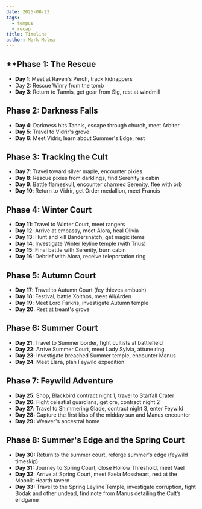 ```yaml
---
date: 2025-08-23
tags:
  - tempus
  - recap
title: Timeline
author: Mark Molea
---
```

## **Phase 1: The Rescue

- **Day 1**: Meet at Raven's Perch, track kidnappers
- Day 2: Rescue Winry from the tomb
- **Day 3**: Return to Tannis, get gear from Sig, rest at windmill

## **Phase 2: Darkness Falls**

- **Day 4**: Darkness hits Tannis, escape through church, meet Arbiter
- **Day 5**: Travel to Vidrir's grove
- **Day 6**: Meet Vidrir, learn about Summer's Edge, rest

## **Phase 3: Tracking the Cult**

- **Day 7**: Travel toward silver maple, encounter pixies
- **Day 8**: Rescue pixies from darklings, find Serenity's cabin
- **Day 9**: Battle flameskull, encounter charmed Serenity, flee with orb
- **Day 10**: Return to Vidrir, get Order medallion, meet Francis

## **Phase 4: Winter Court**

- **Day 11**: Travel to Winter Court, meet rangers
- **Day 12**: Arrive at embassy, meet Alora, heal Olivia
- **Day 13**: Hunt and kill Bandersnatch, get magic items
- **Day 14**: Investigate Winter leyline temple (with Trius)
- **Day 15**: Final battle with Serenity, burn cabin
- **Day 16**: Debrief with Alora, receive teleportation ring

## Phase 5: Autumn Court

- **Day 17**: Travel to Autumn Court (fey thieves ambush)
- **Day 18**: Festival, battle Xolthos, meet Ali/Arden
- **Day 19**: Meet Lord Farkris, investigate Autumn temple
- **Day 20**: Rest at treant's grove

## Phase 6: Summer Court

- **Day 21**: Travel to Summer border, fight cultists at battlefield
- **Day 22**: Arrive Summer Court, meet Lady Sylvia, attune ring
- **Day 23**: Investigate breached Summer temple, encounter Manus
- **Day 24**: Meet Elara, plan Feywild expedition

## Phase 7: Feywild Adventure

- **Day 25**: Shop, Blackbird contract night 1, travel to Starfall Crater
- **Day 26**: Fight celestial guardians, get ore, contract night 2
- **Day 27**: Travel to Shimmering Glade, contract night 3, enter Feywild
- **Day 28:** Capture the first kiss of the midday sun and Manus encounter
- **Day 29:** Weaver's ancestral home

## Phase 8: Summer's Edge and the Spring Court

- **Day 30:** Return to the summer court, reforge summer's edge (feywild timeskip)
- **Day 31:** Journey to Spring Court, close Hollow Threshold, meet Vael
- **Day 32:** Arrive at Spring Court, meet Faela Mossheart, rest at the Moonlit Hearth tavern
- **Day 33:** Travel to the Spring Leyline Temple, investigate corruption, fight Bodak and other undead, find note from Manus detailing the Cult’s endgame